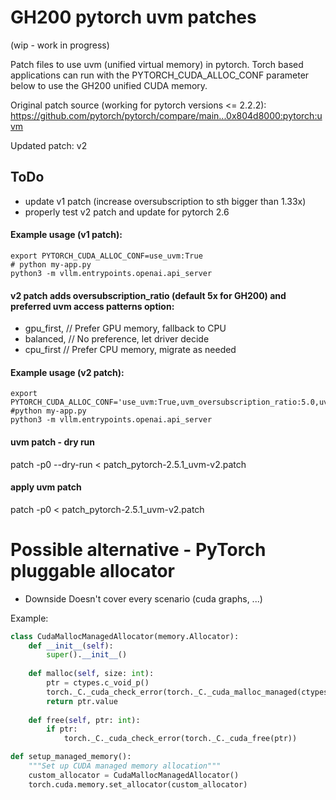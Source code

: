 # GH200 pytorch uvm patches

(wip - work in progress)

Patch files to use uvm (unified virtual memory) in pytorch.
Torch based applications can run with the PYTORCH_CUDA_ALLOC_CONF parameter below to use the GH200 unified CUDA memory.

Original patch source (working for pytorch versions <= 2.2.2): https://github.com/pytorch/pytorch/compare/main...0x804d8000:pytorch:uvm

Updated patch: v2

## ToDo
- update v1 patch (increase oversubscription to sth bigger than 1.33x)
- properly test v2 patch and update for pytorch 2.6

#### Example usage (v1 patch):
```
export PYTORCH_CUDA_ALLOC_CONF=use_uvm:True 
# python my-app.py
python3 -m vllm.entrypoints.openai.api_server
```

#### v2 patch adds oversubscription_ratio (default 5x for GH200) and preferred uvm access patterns option:

  - gpu_first,      // Prefer GPU memory, fallback to CPU
  - balanced,       // No preference, let driver decide
  - cpu_first       // Prefer CPU memory, migrate as needed

#### Example usage (v2 patch):
```
export PYTORCH_CUDA_ALLOC_CONF='use_uvm:True,uvm_oversubscription_ratio:5.0,uvm_access_pattern:gpu_first'
#python my-app.py
python3 -m vllm.entrypoints.openai.api_server
```

#### uvm patch - dry run
patch -p0 --dry-run < patch_pytorch-2.5.1_uvm-v2.patch

#### apply uvm patch
patch -p0 < patch_pytorch-2.5.1_uvm-v2.patch

# Possible alternative - PyTorch pluggable allocator

- Downside Doesn't cover every scenario (cuda graphs, ...)

Example:

```python
class CudaMallocManagedAllocator(memory.Allocator):
    def __init__(self):
        super().__init__()
        
    def malloc(self, size: int):
        ptr = ctypes.c_void_p()
        torch._C._cuda_check_error(torch._C._cuda_malloc_managed(ctypes.byref(ptr), size))
        return ptr.value
        
    def free(self, ptr: int):
        if ptr:
            torch._C._cuda_check_error(torch._C._cuda_free(ptr))

def setup_managed_memory():
    """Set up CUDA managed memory allocation"""
    custom_allocator = CudaMallocManagedAllocator()
    torch.cuda.memory.set_allocator(custom_allocator)
```


